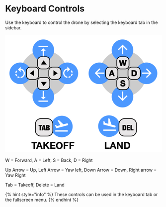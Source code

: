# Keyboard Controls

Use the keyboard to control the drone by selecting the keyboard tab in the sidebar.

![](../.gitbook/assets/hermes-keyboardcontrols.png)

W = Forward, A = Left, S = Back, D = Right

Up Arrow = Up, Left Arrow = Yaw left, Down Arrow = Down, Right arrow = Yaw Right

Tab = Takeoff, Delete = Land

{% hint style="info" %}
These controls can be used in the keyboard tab or the fullscreen menu.
{% endhint %}

